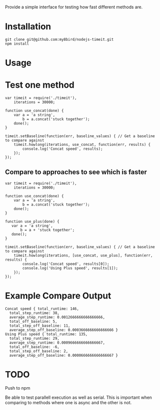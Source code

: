 Provide a simple interface for testing how fast different methods are.

Installation
============
    git clone git@github.com:my8bird/nodejs-timeit.git
    npm install


Usage
=====

Test one method
===============

    var timeit = require('./timeit'),
        iterations = 30000;

    function use_concat(done) {
        var a = 'a string',
            b = a.concat('stuck together');
        done();
    }

    timeit.setBaseline(function(err, baseline_values) { // Get a baseline to compare against
        timeit.howlong(iterations, use_concat, function(err, results) {
            console.log('Concat speed', results);
        });
    });


Compare to approaches to see which is faster
--------------------------------------------

    var timeit = require('./timeit'),
        iterations = 30000;

    function use_concat(done) {
        var a = 'a string',
            b = a.concat('stuck together');
        done();
    }

    function use_plus(done) {
       var a = 'a string',
           b = a + 'stuck together';
       done();
    }

    timeit.setBaseline(function(err, baseline_values) { // Get a baseline to compare against
        timeit.howlong(iterations, [use_concat, use_plus], function(err, results) {
            console.log('Concat speed', results[0]);
            console.log('Using Plus speed', results[1]);
        });
    });


Example Compare Output
=============

    Concat speed { total_runtime: 146,
      total_step_runtime: 38,
      average_step_runtime: 0.0012666666666666666,
      total_off_baseline: 5,
      total_step_off_baseline: 11,
      average_step_off_baseline: 0.0003666666666666666 }
    Using Plus speed { total_runtime: 135,
      total_step_runtime: 29,
      average_step_runtime: 0.0009666666666666667,
      total_off_baseline: -6,
      total_step_off_baseline: 2,
      average_step_off_baseline: 0.0000666666666666667 }

TODO
====
Push to npm

Be able to test parallell execution as well as serial.  This is important when comparing to methods where one is async and the other is not.
